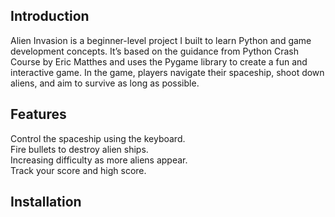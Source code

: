 ## **Introduction**

  Alien Invasion is a beginner-level project I built to learn Python and game development concepts. It’s based on the guidance from Python Crash Course by Eric Matthes and uses the Pygame library to create a fun and interactive game.
  In the game, players navigate their spaceship, shoot down aliens, and aim to survive as long as possible.


## **Features**

  Control the spaceship using the keyboard.  
  Fire bullets to destroy alien ships.  
  Increasing difficulty as more aliens appear.  
  Track your score and high score.  

## **Installation**

